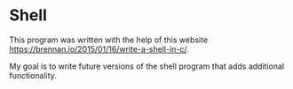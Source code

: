 # Shell

This program was written with the help of this website https://brennan.io/2015/01/16/write-a-shell-in-c/.

My goal is to write future versions of the shell program that adds additional functionality.
